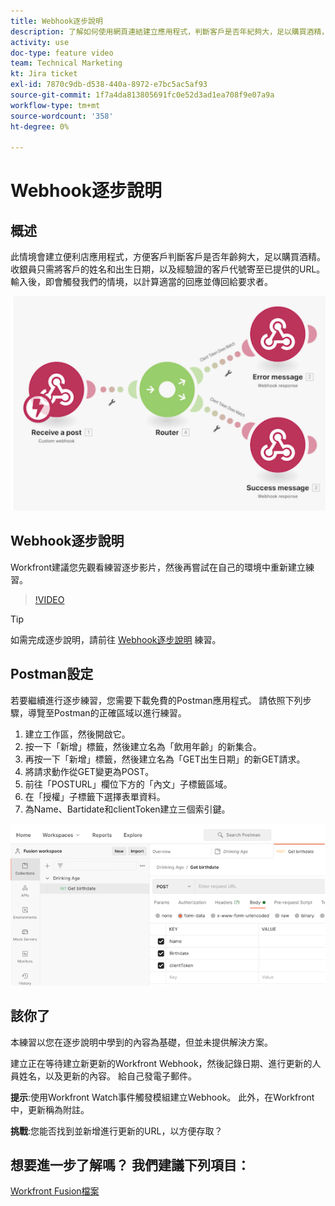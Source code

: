 ```yaml
---
title: Webhook逐步說明
description: 了解如何使用網頁連結建立應用程式，判斷客戶是否年紀夠大，足以購買酒精，全部在 [!DNL Adobe Workfront Fusion].
activity: use
doc-type: feature video
team: Technical Marketing
kt: Jira ticket
exl-id: 7870c9db-d538-440a-8972-e7bc5ac5af93
source-git-commit: 1f7a4da813805691fc0e52d3ad1ea708f9e07a9a
workflow-type: tm+mt
source-wordcount: '358'
ht-degree: 0%

---
```


# Webhook逐步說明

## 概述

此情境會建立便利店應用程式，方便客戶判斷客戶是否年齡夠大，足以購買酒精。 收銀員只需將客戶的姓名和出生日期，以及經驗證的客戶代號寄至已提供的URL。 輸入後，即會觸發我們的情境，以計算適當的回應並傳回給要求者。

![使用開關模組的影像](assets/beyond-basic-modules-5.png)

## Webhook逐步說明

Workfront建議您先觀看練習逐步影片，然後再嘗試在自己的環境中重新建立練習。

>[!VIDEO](https://video.tv.adobe.com/v/335292/?quality=12)

>[!TIP]
>
>如需完成逐步說明，請前往 [Webhook逐步說明](https://experienceleague.adobe.com/docs/workfront-learn/tutorials-workfront/fusion/exercises/webhooks.html?lang=en) 練習。

## Postman設定

若要繼續進行逐步練習，您需要下載免費的Postman應用程式。 請依照下列步驟，導覽至Postman的正確區域以進行練習。

1. 建立工作區，然後開啟它。
1. 按一下「新增」標籤，然後建立名為「飲用年齡」的新集合。
1. 再按一下「新增」標籤，然後建立名為「GET出生日期」的新GET請求。
1. 將請求動作從GET變更為POST。
1. 前往「POSTURL」欄位下方的「內文」子標籤區域。
1. 在「授權」子標籤下選擇表單資料。
1. 為Name、Bartidate和clientToken建立三個索引鍵。

![使用開關模組的影像](assets/beyond-basic-modules-6.png)

## 該你了

本練習以您在逐步說明中學到的內容為基礎，但並未提供解決方案。

建立正在等待建立新更新的Workfront Webhook，然後記錄日期、進行更新的人員姓名，以及更新的內容。 給自己發電子郵件。

**提示**:使用Workfront Watch事件觸發模組建立Webhook。 此外，在Workfront中，更新稱為附註。

**挑戰**:您能否找到並新增進行更新的URL，以方便存取？


## 想要進一步了解嗎？ 我們建議下列項目：

[Workfront Fusion檔案](https://experienceleague.adobe.com/docs/workfront/using/adobe-workfront-fusion/workfront-fusion-2.html?lang=en)
